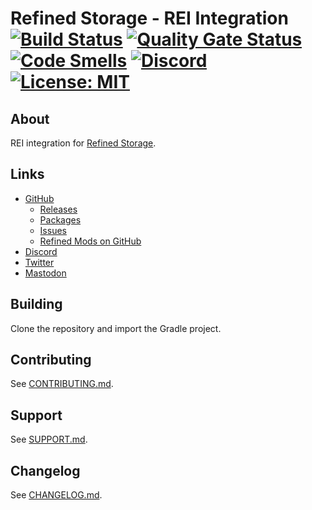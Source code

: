 # Refined Storage - REI Integration [![Build Status](https://github.com/refinedmods/refinedstorage-rei-integration/actions/workflows/build.yml/badge.svg?branch=develop)](https://github.com/refinedmods/refinedstorage-rei-integration/actions/workflows/build.yml) [![Quality Gate Status](https://sonarcloud.io/api/project_badges/measure?project=refinedmods_refinedstorage-rei-integration&metric=alert_status)](https://sonarcloud.io/summary/new_code?id=refinedmods_refinedstorage-rei-integration) [![Code Smells](https://sonarcloud.io/api/project_badges/measure?project=refinedmods_refinedstorage-rei-integration&metric=code_smells)](https://sonarcloud.io/summary/new_code?id=refinedmods_refinedstorage-rei-integration) [![Discord](https://img.shields.io/discord/342942776494653441)](https://discordapp.com/invite/VYzsydb) [![License: MIT](https://img.shields.io/badge/License-MIT-yellow.svg)](LICENSE.md)

## About

REI integration for [Refined Storage](https://github.com/refinedmods/refinedstorage2).

## Links

- [GitHub](https://github.com/refinedmods/refinedstorage-rei-integration)
    - [Releases](https://github.com/refinedmods/refinedstorage-rei-integration/releases)
    - [Packages](https://github.com/refinedmods/refinedstorage-rei-integration/packages)
    - [Issues](https://github.com/refinedmods/refinedstorage-rei-integration/issues)
    - [Refined Mods on GitHub](https://github.com/refinedmods)
- [Discord](https://discordapp.com/invite/VYzsydb)
- [Twitter](https://twitter.com/refinedmods)
- [Mastodon](https://anvil.social/@refinedmods)

## Building

Clone the repository and import the Gradle project.

## Contributing

See [CONTRIBUTING.md](.github/CONTRIBUTING.md).

## Support

See [SUPPORT.md](.github/SUPPORT.md).

## Changelog

See [CHANGELOG.md](CHANGELOG.md).

